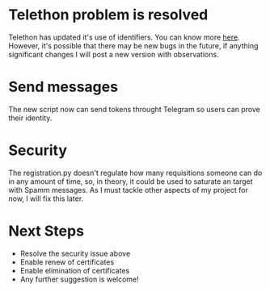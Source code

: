 # Telethon problem is resolved
Telethon has updated it's use of identifiers. You can know more [here](https://github.com/LonamiWebs/Telethon/issues/3215). However, it's possible that there may be new
bugs in the future, if anything significant changes I will post a new version with observations.

# Send messages
The new script now can send tokens throught Telegram so users can prove their identity.

# Security
The registration.py doesn't regulate how many requisitions someone can do in any amount of time, so, in theory, it could be used to saturate an target with Spamm messages.
As I must tackle other aspects of my project for now, I will fix this later.

# Next Steps
- Resolve the security issue above
- Enable renew of certificates
- Enable elimination of certificates
- Any further suggestion is welcome!
